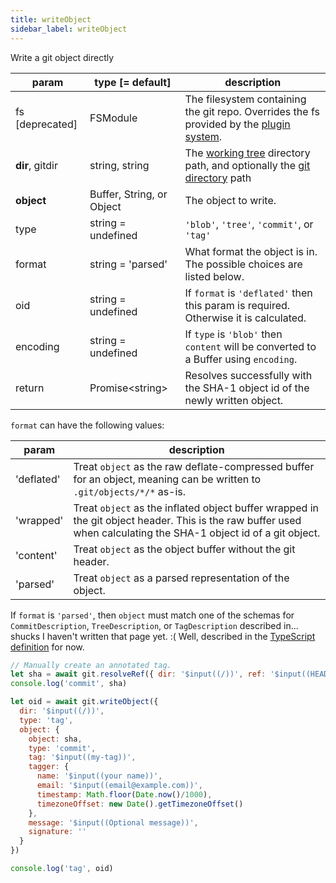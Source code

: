 ```yaml
---
title: writeObject
sidebar_label: writeObject
---
```


Write a git object directly

| param           | type [= default]          | description                                                                                                    |
| --------------- | ------------------------- | -------------------------------------------------------------------------------------------------------------- |
| fs [deprecated] | FSModule                  | The filesystem containing the git repo. Overrides the fs provided by the [plugin system](./plugin_fs.md).      |
| **dir**, gitdir | string, string            | The [working tree](dir-vs-gitdir.md) directory path, and optionally the [git directory](dir-vs-gitdir.md) path |
| **object**      | Buffer, String, or Object | The object to write.                                                                                           |
| type            | string = undefined        | `'blob'`, `'tree'`, `'commit'`, or `'tag'`                                                                     |
| format          | string = 'parsed'         | What format the object is in. The possible choices are listed below.                                           |
| oid             | string = undefined        | If `format` is `'deflated'` then this param is required. Otherwise it is calculated.                           |
| encoding        | string = undefined        | If `type` is `'blob'` then `content` will be converted to a Buffer using `encoding`.                           |
| return          | Promise\<string\>         | Resolves successfully with the SHA-1 object id of the newly written object.                                    |

`format` can have the following values:

| param      | description                                                                                                                                                      |
| ---------- | ---------------------------------------------------------------------------------------------------------------------------------------------------------------- |
| 'deflated' | Treat `object` as the raw deflate-compressed buffer for an object, meaning can be written to `.git/objects/*/*` as-is.                                           |
| 'wrapped'  | Treat `object` as the inflated object buffer wrapped in the git object header. This is the raw buffer used when calculating the SHA-1 object id of a git object. |
| 'content'  | Treat `object` as the object buffer without the git header.                                                                                                      |
| 'parsed'   | Treat `object` as a parsed representation of the object.                                                                                                         |

If `format` is `'parsed'`, then `object` must match one of the schemas for `CommitDescription`, `TreeDescription`, or `TagDescription` described in... 
shucks I haven't written that page yet. :( Well, described in the [TypeScript definition](https://github.com/isomorphic-git/isomorphic-git/blob/master/src/index.d.ts) for now.

```js live
// Manually create an annotated tag.
let sha = await git.resolveRef({ dir: '$input((/))', ref: '$input((HEAD))' })
console.log('commit', sha)

let oid = await git.writeObject({
  dir: '$input((/))',
  type: 'tag',
  object: {
    object: sha,
    type: 'commit',
    tag: '$input((my-tag))',
    tagger: {
      name: '$input((your name))',
      email: '$input((email@example.com))',
      timestamp: Math.floor(Date.now()/1000),
      timezoneOffset: new Date().getTimezoneOffset()
    },
    message: '$input((Optional message))',
    signature: ''
  }
})

console.log('tag', oid)
```
